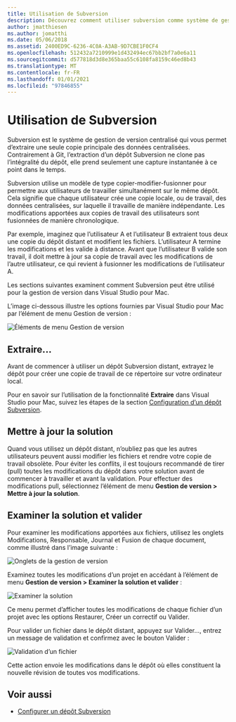 ```yaml
---
title: Utilisation de Subversion
description: Découvrez comment utiliser subversion comme système de gestion de version centralisé dans Visual Studio pour Mac.
author: jmatthiesen
ms.author: jomatthi
ms.date: 05/06/2018
ms.assetid: 2400ED9C-6236-4C0A-A3AB-9D7CBE1F0CF4
ms.openlocfilehash: 512432a7210999e1d432494ec67bb2bf7a0e6a11
ms.sourcegitcommit: d577818d3d8e365baa55c6108fa8159c46ed8b43
ms.translationtype: MT
ms.contentlocale: fr-FR
ms.lasthandoff: 01/01/2021
ms.locfileid: "97846855"
---
```

# <a name="working-with-subversion"></a>Utilisation de Subversion

Subversion est le système de gestion de version centralisé qui vous permet d’extraire une seule copie principale des données centralisées. Contrairement à Git, l’extraction d’un dépôt Subversion ne clone pas l’intégralité du dépôt, elle prend seulement une capture instantanée à ce point dans le temps.

Subversion utilise un modèle de type copier-modifier-fusionner pour permettre aux utilisateurs de travailler simultanément sur le même dépôt. Cela signifie que chaque utilisateur crée une copie locale, ou de travail, des données centralisées, sur laquelle il travaille de manière indépendante. Les modifications apportées aux copies de travail des utilisateurs sont fusionnées de manière chronologique.

Par exemple, imaginez que l’utilisateur A et l’utilisateur B extraient tous deux une copie du dépôt distant et modifient les fichiers. L’utilisateur A termine les modifications et les valide à distance. Avant que l’utilisateur B valide son travail, il doit mettre à jour sa copie de travail avec les modifications de l’autre utilisateur, ce qui revient à fusionner les modifications de l’utilisateur A.

Les sections suivantes examinent comment Subversion peut être utilisé pour la gestion de version dans Visual Studio pour Mac.

L’image ci-dessous illustre les options fournies par Visual Studio pour Mac par l’élément de menu Gestion de version :

![Éléments de menu Gestion de version](media/version-control-svnVersionControlMenu.png)

## <a name="checkout"></a>Extraire...

Avant de commencer à utiliser un dépôt Subversion distant, extrayez le dépôt pour créer une copie de travail de ce répertoire sur votre ordinateur local.

Pour en savoir sur l’utilisation de la fonctionnalité **Extraire** dans Visual Studio pour Mac, suivez les étapes de la section [Configuration d’un dépôt Subversion](set-up-subversion-repository.md).

## <a name="update-solution"></a>Mettre à jour la solution

Quand vous utilisez un dépôt distant, n’oubliez pas que les autres utilisateurs peuvent aussi modifier les fichiers et rendre votre copie de travail obsolète. Pour éviter les conflits, il est toujours recommandé de tirer (pull) toutes les modifications du dépôt dans votre solution avant de commencer à travailler et avant la validation. Pour effectuer des modifications pull, sélectionnez l’élément de menu **Gestion de version > Mettre à jour la solution**.

## <a name="review-solution-and-commit"></a>Examiner la solution et valider

Pour examiner les modifications apportées aux fichiers, utilisez les onglets Modifications, Responsable, Journal et Fusion de chaque document, comme illustré dans l’image suivante :

![Onglets de la gestion de version](media/version-control-vcTabs.png)

Examinez toutes les modifications d’un projet en accédant à l’élément de menu **Gestion de version > Examiner la solution et valider** :

![Examiner la solution](media/version-control-vcStatus.png)

Ce menu permet d’afficher toutes les modifications de chaque fichier d’un projet avec les options Restaurer, Créer un correctif ou Valider.

Pour valider un fichier dans le dépôt distant, appuyez sur Valider..., entrez un message de validation et confirmez avec le bouton Valider :

![Validation d’un fichier](media/version-control-svnCommit.png)

Cette action envoie les modifications dans le dépôt où elles constituent la nouvelle révision de toutes vos modifications.

## <a name="see-also"></a>Voir aussi

- [Configurer un dépôt Subversion](set-up-subversion-repository.md)
